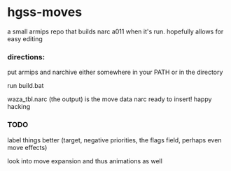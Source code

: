 # hgss-moves
 a small armips repo that builds narc a011 when it's run.  hopefully allows for easy editing

### directions:
 put armips and narchive either somewhere in your PATH or in the directory
 
 run build.bat
 
 waza_tbl.narc (the output) is the move data narc ready to insert!  happy hacking

### TODO
 label things better (target, negative priorities, the flags field, perhaps even move effects)
 
 look into move expansion and thus animations as well
